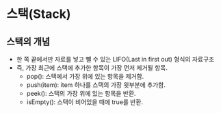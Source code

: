 스택(Stack)
=======

## 스택의 개념
- 한 쪽 끝에서만 자료를 넣고 뺄 수 있는 LIFO(Last in first out) 형식의 자료구조
- 즉, 가장 최근에 스택에 추가한 항목이 가장 먼저 제거될 항목.
  - pop(): 스택에서 가장 위에 있는 항목을 제거함.
  - push(item): item 하나를 스택의 가장 윗부분에 추가함.
  - peek(): 스택의 가장 위에 있는 항목을 반환.
  - isEmpty(): 스택이 비어있을 때에 true를 반환.